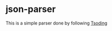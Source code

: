 # json-parser

This is a simple parser done by following [Tsoding](https://github.com/tsoding/haskell-json)
